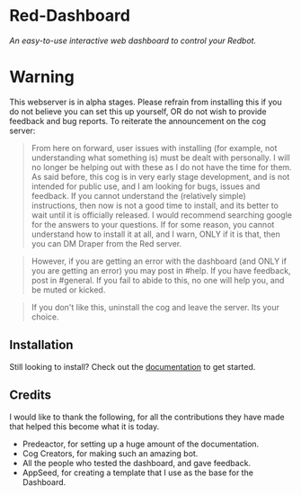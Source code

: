 # Red-Dashboard
*An easy-to-use interactive web dashboard to control your Redbot.*

# Warning
This webserver is in alpha stages.  Please refrain from installing this if you do not believe you can set this up yourself, OR do not wish to provide feedback and bug reports.  To reiterate the announcement on the cog server:

> From here on forward, user issues with installing (for example, not understanding what something is) must be dealt with personally.  I will no longer be helping out with these as I do not have the time for them.  As said before, this cog is in very early stage development, and is not intended for public use, and I am looking for bugs, issues and feedback.  If you cannot understand the (relatively simple) instructions, then now is not a good time to install, and its better to wait until it is officially released.  I would recommend searching google for the answers to your questions.  If for some reason, you cannot understand how to install it at all, and I warn, ONLY if it is that, then you can DM Draper from the Red server.

> However, if you are getting an error with the dashboard (and ONLY if you are getting an error) you may post in #help.  If you have feedback, post in #general.  If you fail to abide to this, no one will help you, and be muted or kicked.

> If you don't like this, uninstall the cog and leave the server.  Its your choice.

## Installation
Still looking to install?  Check out the [documentation](https://red-dashboard.readthedocs.io/en/latest/) to get started.

## Credits
I would like to thank the following, for all the contributions they have made that helped this become what it is today.
* Predeactor, for setting up a huge amount of the documentation.
* Cog Creators, for making such an amazing bot.
* All the people who tested the dashboard, and gave feedback.
* AppSeed, for creating a template that I use as the base for the Dashboard.
